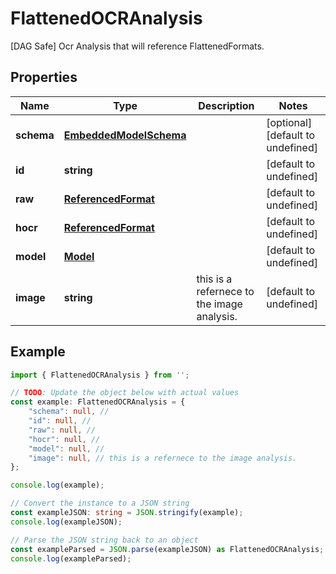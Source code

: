 
# FlattenedOCRAnalysis

[DAG Safe] Ocr Analysis that will reference FlattenedFormats.

## Properties

Name | Type | Description | Notes
------------ | ------------- | ------------- | -------------
**schema** | [**EmbeddedModelSchema**](EmbeddedModelSchema) |  | [optional] [default to undefined]
**id** | **string** |  | [default to undefined]
**raw** | [**ReferencedFormat**](ReferencedFormat) |  | [default to undefined]
**hocr** | [**ReferencedFormat**](ReferencedFormat) |  | [default to undefined]
**model** | [**Model**](Model) |  | [default to undefined]
**image** | **string** | this is a refernece to the image analysis. | [default to undefined]

## Example

```typescript
import { FlattenedOCRAnalysis } from '';

// TODO: Update the object below with actual values
const example: FlattenedOCRAnalysis = {
    "schema": null, // 
    "id": null, // 
    "raw": null, // 
    "hocr": null, // 
    "model": null, // 
    "image": null, // this is a refernece to the image analysis.
};

console.log(example);

// Convert the instance to a JSON string
const exampleJSON: string = JSON.stringify(example);
console.log(exampleJSON);

// Parse the JSON string back to an object
const exampleParsed = JSON.parse(exampleJSON) as FlattenedOCRAnalysis;
console.log(exampleParsed);
```




